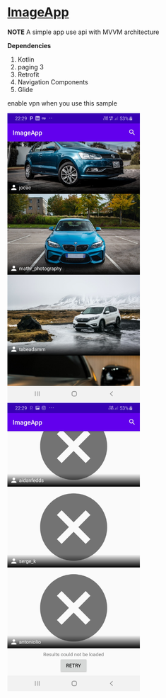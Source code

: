 # [ImageApp](https://github.com/amirhusseinSSoori/ImageApp)

**NOTE** A simple app use  api with MVVM architecture

**Dependencies**
1. Kotlin
2. paging 3
3. Retrofit 
4. Navigation Components
5. Glide

enable vpn  when  you use this sample 

<img src="/screenshots/page.jpg" width="300" ><img src="/screenshots/footer.jpg" width="300" >

